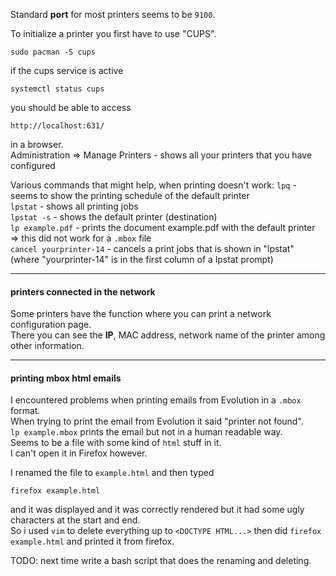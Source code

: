 Standard **port** for most printers seems to be `9100`.

To initialize a printer you first have to use "CUPS".

```
sudo pacman -S cups
```

if the cups service is active
```
systemctl status cups
```
you should be able to access 
```
http://localhost:631/
```
in a browser.\
Administration => Manage Printers   - shows all your printers that you have configured

Various commands that might help, when printing doesn't work:
`lpq`       - seems to show the printing schedule of the default printer\
`lpstat`    - shows all printing jobs\
`lpstat -s` - shows the default printer (destination)\
`lp example.pdf`              - prints the document example.pdf with the default printer\
=> this did not work for a `.mbox` file\
`cancel yourprinter-14`       - cancels a print jobs that is shown in "lpstat" (where "yourprinter-14" is in the first column of a lpstat prompt)

***
#### printers connected in the network

Some printers have the function where you can print a network configuration page.\
There you can see the **IP**, MAC address, network name of the printer among other information.

***

#### printing mbox html emails

I encountered problems when printing emails from Evolution in a `.mbox` format.\
When trying to print the email from Evolution it said "printer not found".\
`lp example.mbox` prints the email but not in a human readable way.\
Seems to be a file with some kind of `html` stuff in it.\
I can't open it in Firefox however.

I renamed the file to `example.html` and then typed
```
firefox example.html
```
and it was displayed and it was correctly rendered but it had some ugly characters at the start and end.\
So i used `vim` to delete everything up to `<DOCTYPE HTML...>` then did `firefox example.html` and printed it from firefox.

TODO: next time write a bash script that does the renaming and deleting.
